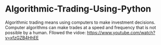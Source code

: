 # Algorithmic-Trading-Using-Python
Algorithmic trading means using computers to make investment decisions. Computer algorithms can make trades at a speed and frequency that is not possible by a human.
Fllowed the vidoe: https://www.youtube.com/watch?v=xfzGZB4HhEE
